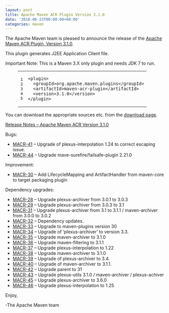 ```yaml
---
layout: post
title: Apache Maven ACR Plugin Version 3.1.0
date: '2018-06-23T00:00:00+00:00'
categories: maven
---
```

<div class="entry-content"><p>The Apache Maven team is pleased to announce the release of the
<a href="http://maven.apache.org/plugins/maven-acr-plugin">Apache Maven ACR Plugin, Version 3.1.0</a>.</p>

<p>This plugin generates J2EE Application Client file.</p>

<p>Important Note: This is a Maven 3.X only plugin and needs JDK 7 to run.</p>

<figure class='code'><figcaption><span></span></figcaption><div class="highlight"><table><tr><td class="gutter"><pre class="line-numbers"><span class='line-number'>1</span>
<span class='line-number'>2</span>
<span class='line-number'>3</span>
<span class='line-number'>4</span>
<span class='line-number'>5</span>
</pre></td><td class='code'><pre><code class='xml'><span class='line'><span class="nt">&lt;plugin&gt;</span>
</span><span class='line'>  <span class="nt">&lt;groupId&gt;</span>org.apache.maven.plugins<span class="nt">&lt;/groupId&gt;</span>
</span><span class='line'>  <span class="nt">&lt;artifactId&gt;</span>maven-acr-plugin<span class="nt">&lt;/artifactId&gt;</span>
</span><span class='line'>  <span class="nt">&lt;version&gt;</span>3.1.0<span class="nt">&lt;/version&gt;</span>
</span><span class='line'><span class="nt">&lt;/plugin&gt;</span>
</span></code></pre></td></tr></table></div></figure>


<p>You can download the appropriate sources etc. from the <a href="https://maven.apache.org/plugins/maven-acr-plugin/download.cgi">download page</a>.</p>

<!-- more -->


<p><a href="https://issues.apache.org/jira/secure/ReleaseNote.jspa?projectId=12317020&amp;version=12334755">Release Notes &ndash; Apache Maven ACR Version 3.1.0</a></p>

<p>Bugs:</p>

<ul>
<li><a href="https://issues.apache.org/jira/browse/MACR-41">MACR-41</a> &ndash; Upgrade of plexus-interpolation 1.24 to correct escaping issue.</li>
<li><a href="https://issues.apache.org/jira/browse/MACR-44">MACR-44</a> &ndash; Upgrade mave-surefire/failsafe-plugin 2.21.0</li>
</ul>


<p>Improvement:</p>

<ul>
<li><a href="https://issues.apache.org/jira/browse/MACR-30">MACR-30</a> &ndash; Add LifecycleMapping and ArtifactHandler from maven-core to target packaging plugin</li>
</ul>


<p>Dependency upgrades:</p>

<ul>
<li><a href="https://issues.apache.org/jira/browse/MACR-28">MACR-28</a> &ndash; Upgrade plexus-archiver from 3.0.1 to 3.0.3</li>
<li><a href="https://issues.apache.org/jira/browse/MACR-29">MACR-29</a> &ndash; Upgrade plexus-archiver from 3.0.3 to 3.1</li>
<li><a href="https://issues.apache.org/jira/browse/MACR-31">MACR-31</a> &ndash; Upgrade plexus-archiver from 3.1 to 3.1.1 / maven-archiver from 3.0.0 to 3.0.2</li>
<li><a href="https://issues.apache.org/jira/browse/MACR-32">MACR-32</a> &ndash; Dependency updates.</li>
<li><a href="https://issues.apache.org/jira/browse/MACR-33">MACR-33</a> &ndash; Upgrade to maven-plugins version 30</li>
<li><a href="https://issues.apache.org/jira/browse/MACR-34">MACR-34</a> &ndash; Upgrade of &lsquo;plexus-archiver&rsquo; to version 3.3.</li>
<li><a href="https://issues.apache.org/jira/browse/MACR-35">MACR-35</a> &ndash; Upgrade maven-archiver to 3.1.0</li>
<li><a href="https://issues.apache.org/jira/browse/MACR-36">MACR-36</a> &ndash; Upgrade maven-filtering to 3.1.1</li>
<li><a href="https://issues.apache.org/jira/browse/MACR-37">MACR-37</a> &ndash; Upgrade plexus-interpolation to 1.22</li>
<li><a href="https://issues.apache.org/jira/browse/MACR-38">MACR-38</a> &ndash; Upgrade maven-archiver to 3.1.0</li>
<li><a href="https://issues.apache.org/jira/browse/MACR-39">MACR-39</a> &ndash; Upgrade of plexus-archiver to 3.4.</li>
<li><a href="https://issues.apache.org/jira/browse/MACR-40">MACR-40</a> &ndash; Upgrade of maven-archiver to 3.1.1.</li>
<li><a href="https://issues.apache.org/jira/browse/MACR-42">MACR-42</a> &ndash; Upgrade parent to 31</li>
<li><a href="https://issues.apache.org/jira/browse/MACR-43">MACR-43</a> &ndash; Upgrade plexus-utils 3.1.0 / maven-archiver / plexus-achiver</li>
<li><a href="https://issues.apache.org/jira/browse/MACR-45">MACR-45</a> &ndash; Upgrade plexus-archiver to 3.6.0</li>
<li><a href="https://issues.apache.org/jira/browse/MACR-46">MACR-46</a> &ndash; Upgrade plexus-interpolation to 1.25</li>
</ul>


<p>Enjoy,</p>

<p>-The Apache Maven team</p>
</div>

